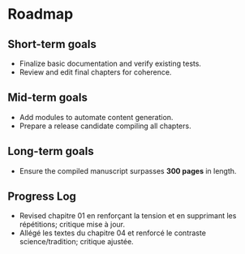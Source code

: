 # Roadmap

## Short-term goals
- Finalize basic documentation and verify existing tests.
- Review and edit final chapters for coherence.

## Mid-term goals
- Add modules to automate content generation.
- Prepare a release candidate compiling all chapters.

## Long-term goals
- Ensure the compiled manuscript surpasses **300 pages** in length.

## Progress Log
- Revised chapitre 01 en renforçant la tension et en supprimant les répétitions; critique mise à jour.
- Allégé les textes du chapitre 04 et renforcé le contraste science/tradition; critique ajustée.


